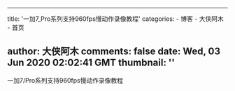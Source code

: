 
---
title: '一加7_Pro系列支持960fps慢动作录像教程'
categories: 
    - 博客
    - 大侠阿木
    - 首页

author: 大侠阿木
comments: false
date: Wed, 03 Jun 2020 02:02:41 GMT
thumbnail: ''
---

<div>   
一加7/Pro系列支持960fps慢动作录像教程  
</div>
            